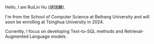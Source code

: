 Hello, I am RuiLin Hu (胡瑞麟).

I'm from the School of Computer Science at Beihang University and will soon be enrolling at Tsinghua University in 2024.

Currently, I focus on developing Text-to-SQL methods and Retrieval-Augmented Language models.
